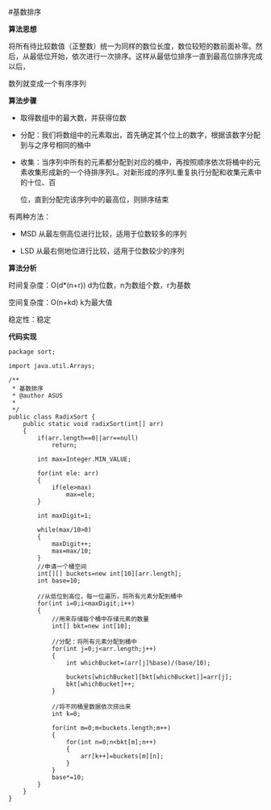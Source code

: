 #基数排序

**算法思想**

将所有待比较数值（正整数）统一为同样的数位长度，数位较短的数前面补零。然后，从最低位开始，依次进行一次排序。这样从最低位排序一直到最高位排序完成以后，

数列就变成一个有序序列

**算法步骤**

* 取得数组中的最大数，并获得位数

* 分配：我们将数组中的元素取出，首先确定其个位上的数字，根据该数字分配到与之序号相同的桶中

* 收集：当序列中所有的元素都分配到对应的桶中，再按照顺序依次将桶中的元素收集形成新的一个待排序列L。对新形成的序列L重复执行分配和收集元素中的十位、百

  位，直到分配完该序列中的最高位，则排序结束
  
有两种方法：

* MSD 从最左侧高位进行比较，适用于位数较多的序列

* LSD 从最右侧地位进行比较，适用于位数较少的序列


**算法分析**

时间复杂度：O(d*(n+r))  d为位数，n为数组个数，r为基数

空间复杂度：O(n+kd)   k为最大值

稳定性：稳定

**代码实现**

```
package sort;

import java.util.Arrays;

/**
 * 基数排序
 * @author ASUS
 *
 */
public class RadixSort {
	public static void radixSort(int[] arr)
	{
		if(arr.length==0||arr==null)
			return;
		
		int max=Integer.MIN_VALUE;
		
		for(int ele: arr)
		{
			if(ele>max)
				max=ele;
		}
		
		int maxDigit=1;
		
		while(max/10>0)
		{
			maxDigit++;
			max=max/10;
		}
		//申请一个桶空间
		int[][] buckets=new int[10][arr.length];
		int base=10;
		
		//从低位到高位，每一位遍历，将所有元素分配到桶中
		for(int i=0;i<maxDigit;i++)
		{
			//用来存储每个桶中存储元素的数量
			int[] bkt=new int[10];
			
			//分配：将所有元素分配到桶中
			for(int j=0;j<arr.length;j++)
			{
				int whichBucket=(arr[j]%base)/(base/10);
				
				buckets[whichBucket][bkt[whichBucket]]=arr[j];
				bkt[whichBucket]++;
			}
			
			//将不同桶里数据依次捞出来
			int k=0;
			
			for(int m=0;m<buckets.length;m++)
			{
				for(int n=0;n<bkt[m];n++)
				{
					arr[k++]=buckets[m][n];
				}
			}
			base*=10;
		}		
	}
}

```
